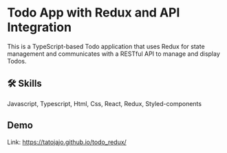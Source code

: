 
# Todo App with Redux and API Integration

This is a TypeScript-based Todo application that uses Redux for state management and communicates with a RESTful API to manage and display Todos.




## 🛠 Skills
Javascript, Typescript, Html, Css, React, Redux, Styled-components


## Demo

Link: https://tatojajo.github.io/todo_redux/

